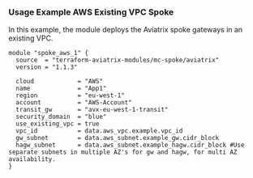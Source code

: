 ### Usage Example AWS Existing VPC Spoke

In this example, the module deploys the Aviatrix spoke gateways in an existing VPC.

```
module "spoke_aws_1" {
  source  = "terraform-aviatrix-modules/mc-spoke/aviatrix"
  version = "1.1.3"

  cloud            = "AWS"
  name             = "App1"
  region           = "eu-west-1"
  account          = "AWS-Account"
  transit_gw       = "avx-eu-west-1-transit"
  security_domain  = "blue"
  use_existing_vpc = true
  vpc_id           = data.aws_vpc.example.vpc_id
  gw_subnet        = data.aws_subnet.example_gw.cidr_block
  hagw_subnet      = data.aws_subnet.example_hagw.cidr_block #Use separate subnets in multiple AZ's for gw and hagw, for multi AZ availability.
}
```